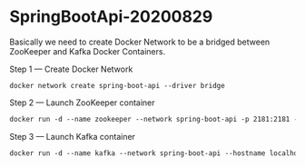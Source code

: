 # SpringBootApi-20200829

Basically we need to create Docker Network to be a bridged between ZooKeeper and Kafka Docker Containers.

Step 1 — Create Docker Network
```Create Docker Network
docker network create spring-boot-api --driver bridge
```

Step 2 — Launch ZooKeeper container
```2
docker run -d --name zookeeper --network spring-boot-api -p 2181:2181 -e ALLOW_ANONYMOUS_LOGIN=yes bitnami/zookeeper
```

Step 3 — Launch Kafka container

```3
docker run -d --name kafka --network spring-boot-api --hostname localhost -p 9092:9092 -e ALLOW_PLAINTEXT_LISTENER=yes -e KAFKA_CFG_ZOOKEEPER_CONNECT=zookeeper:2181 bitnami/kafka
```